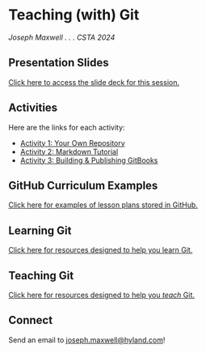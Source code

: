 # Teaching (with) Git
_Joseph Maxwell . . . CSTA 2024_

## Presentation Slides
[Click here to access the slide deck for this session.](https://docs.google.com/presentation/d/1MptvHD1ItEi3oO5d4I2jX862irYrU5DvkjR7ordOz5M/edit?usp=sharing)

## Activities
Here are the links for each activity:

- [Activity 1: Your Own Repository](YourOwnRepository.md)
- [Activity 2: Markdown Tutorial](https://www.markdowntutorial.com/)
- [Activity 3: Building & Publishing GitBooks](BuildingAndPublishingGitBooks.md)

## GitHub Curriculum Examples
[Click here for examples of lesson plans stored in GitHub.](GitHubCurriculumExamples.md)

## Learning Git
[Click here for resources designed to help you learn Git.](LearningGit.md)

## Teaching Git
[Click here for resources designed to help you _teach_ Git.](TeachingGit.md)

## Connect
Send an email to [joseph.maxwell@hyland.com](mailto:joseph.maxwell@hyland.com)!
